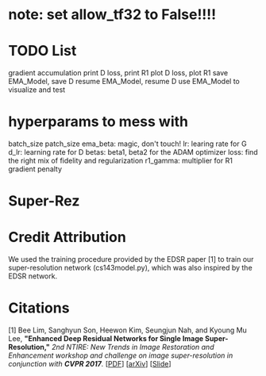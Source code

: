 # note: set allow_tf32 to False!!!!

# TODO List
gradient accumulation
print D loss, print R1
plot D loss, plot R1
save EMA_Model, save D
resume EMA_Model, resume D
use EMA_Model to visualize and test

# hyperparams to mess with
batch_size
patch_size
ema_beta: magic, don't touch!
lr: learing rate for G
d_lr: learning rate for D
betas: beta1, beta2 for the ADAM optimizer
loss: find the right mix of fidelity and regularization
r1_gamma: multiplier for R1 gradient penalty


# Super-Rez

# Credit Attribution

We used the training procedure provided by the EDSR paper [1] to train our super-resolution network (cs143model.py), which was also inspired by the EDSR network.

# Citations

[1] Bee Lim, Sanghyun Son, Heewon Kim, Seungjun Nah, and Kyoung Mu Lee, **"Enhanced Deep Residual Networks for Single Image Super-Resolution,"** <i>2nd NTIRE: New Trends in Image Restoration and Enhancement workshop and challenge on image super-resolution in conjunction with **CVPR 2017**. </i> [[PDF](http://openaccess.thecvf.com/content_cvpr_2017_workshops/w12/papers/Lim_Enhanced_Deep_Residual_CVPR_2017_paper.pdf)] [[arXiv](https://arxiv.org/abs/1707.02921)] [[Slide](https://cv.snu.ac.kr/research/EDSR/Presentation_v3(release).pptx)]
